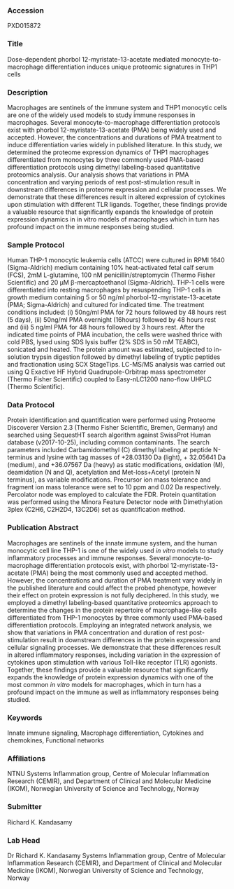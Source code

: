 ### Accession
PXD015872

### Title
Dose-dependent phorbol 12-myristate-13-acetate mediated monocyte-to-macrophage differentiation induces unique proteomic signatures in THP1 cells

### Description
Macrophages are sentinels of the immune system and THP1 monocytic cells are one of the widely used models to study immune responses in macrophages. Several monocyte-to-macrophage differentiation protocols exist with phorbol 12-myristate-13-acetate (PMA) being widely used and accepted. However, the concentrations and durations of PMA treatment to induce differentiation varies widely in published literature. In this study, we determined the proteome expression dynamics of THP1 macrophages differentiated from monocytes by three commonly used PMA-based differentiation protocols using dimethyl labeling-based quantitative proteomics analysis.  Our analysis shows that variations in PMA concentration and varying periods of rest post-stimulation result in downstream differences in proteome expression and cellular processes. We demonstrate that these differences result in altered expression of cytokines upon stimulation with different TLR ligands. Together, these findings provide a valuable resource that significantly expands the knowledge of protein expression dynamics in in vitro models of macrophages which in turn has profound impact on the immune responses being studied.

### Sample Protocol
Human THP-1 monocytic leukemia cells (ATCC) were cultured in RPMI 1640 (Sigma-Aldrich) medium containing 10% heat-activated fetal calf serum (FCS), 2mM L-glutamine, 100 nM penicillin/streptomycin (Thermo Fisher Scientific) and 20 μM β-mercaptoethanol (Sigma-Aldrich). THP-1 cells were differentiated into resting macrophages by resuspending THP-1 cells in growth medium containing 5 or 50 ng/ml phorbol-12-myristate-13-acetate (PMA; Sigma-Aldrich) and cultured for indicated time. The treatment conditions included: (i) 50ng/ml PMA for 72 hours followed by 48 hours rest (5 days), (ii) 50ng/ml PMA overnight (16hours) followed by 48 hours rest and (iii) 5 ng/ml PMA for 48 hours followed by 3 hours rest. After the indicated time points of PMA incubation, the cells were washed thrice with cold PBS, lysed using SDS lysis buffer (2% SDS in 50 mM TEABC), sonicated and heated. The protein amount was estimated, subjected to in-solution trypsin digestion followed by dimethyl labeling of tryptic peptides and fractionation using SCX StageTips. LC-MS/MS analysis was carried out using Q Exactive HF Hybrid Quadrupole-Orbitrap mass spectrometer (Thermo Fisher Scientific) coupled to Easy-nLC1200 nano-flow UHPLC (Thermo Scientific).

### Data Protocol
Protein identification and quantification were performed using Proteome Discoverer Version 2.3 (Thermo Fisher Scientific, Bremen, Germany) and searched using SequestHT search algorithm against SwissProt Human database (v2017-10-25), including common contaminants. The search parameters included Carbamidomethyl (C) dimethyl labeling at peptide N-terminus and lysine with tag masses of +28.03130 Da (light), + 32.05641 Da (medium), and +36.07567 Da (heavy) as static modifications, oxidation (M), deamidation (N and Q), acetylation and Met-loss+Acetyl  (protein N terminus), as variable modifications. Precursor ion mass tolerance and fragment ion mass tolerance were set to 10 ppm and 0.02 Da respectively. Percolator node was employed to calculate the FDR. Protein quantitation was performed using the Minora Feature Detector node with Dimethylation 3plex (C2H6, C2H2D4, 13C2D6) set as quantification method.

### Publication Abstract
Macrophages are sentinels of the innate immune system, and the human monocytic cell line THP-1 is one of the widely used <i>in vitro</i> models to study inflammatory processes and immune responses. Several monocyte-to-macrophage differentiation protocols exist, with phorbol 12-myristate-13-acetate (PMA) being the most commonly used and accepted method. However, the concentrations and duration of PMA treatment vary widely in the published literature and could affect the probed phenotype, however their effect on protein expression is not fully deciphered. In this study, we employed a dimethyl labeling-based quantitative proteomics approach to determine the changes in the protein repertoire of macrophage-like cells differentiated from THP-1 monocytes by three commonly used PMA-based differentiation protocols. Employing an integrated network analysis, we show that variations in PMA concentration and duration of rest post-stimulation result in downstream differences in the protein expression and cellular signaling processes. We demonstrate that these differences result in altered inflammatory responses, including variation in the expression of cytokines upon stimulation with various Toll-like receptor (TLR) agonists. Together, these findings provide a valuable resource that significantly expands the knowledge of protein expression dynamics with one of the most common <i>in&#xa0;vitro</i> models for macrophages, which in turn has a profound impact on the immune as well as inflammatory responses being studied.

### Keywords
Innate immune signaling, Macrophage differentiation, Cytokines and chemokines, Functional networks

### Affiliations
NTNU
Systems Inflammation group, Centre of Molecular Inflammation Research (CEMIR), and Department of Clinical and Molecular Medicine (IKOM), Norwegian University of Science and Technology, Norway

### Submitter
Richard K. Kandasamy

### Lab Head
Dr Richard K. Kandasamy
Systems Inflammation group, Centre of Molecular Inflammation Research (CEMIR), and Department of Clinical and Molecular Medicine (IKOM), Norwegian University of Science and Technology, Norway


